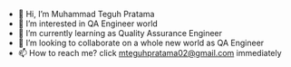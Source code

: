 - 👋 Hi, I’m Muhammad Teguh Pratama
- 👀 I’m interested in QA Engineer world
- 🌱 I’m currently learning as Quality Assurance Engineer
- 💞️ I’m looking to collaborate on a whole new world as QA Engineer
- 📫 How to reach me? click mteguhpratama02@gmail.com immediately

<!---
Egiyoyoi/Egiyoyoi is a ✨ special ✨ repository because its `README.md` (this file) appears on your GitHub profile.
You can click the Preview link to take a look at your changes.
--->
